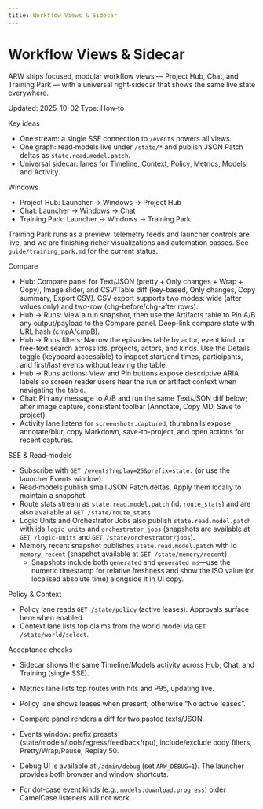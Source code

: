 ```yaml
---
title: Workflow Views & Sidecar
---
```


# Workflow Views & Sidecar

ARW ships focused, modular workflow views — Project Hub, Chat, and Training Park — with a universal right‑sidecar that shows the same live state everywhere.

Updated: 2025-10-02
Type: How‑to

Key ideas
- One stream: a single SSE connection to `/events` powers all views.
- One graph: read‑models live under `/state/*` and publish JSON Patch deltas as `state.read.model.patch`.
- Universal sidecar: lanes for Timeline, Context, Policy, Metrics, Models, and Activity.

Windows
- Project Hub: Launcher → Windows → Project Hub
- Chat: Launcher → Windows → Chat
- Training Park: Launcher → Windows → Training Park

Training Park runs as a preview: telemetry feeds and launcher controls are live, and we are finishing richer visualizations and automation passes. See `guide/training_park.md` for the current status.

Compare
- Hub: Compare panel for Text/JSON (pretty + Only changes + Wrap + Copy), Image slider, and CSV/Table diff (key-based, Only changes, Copy summary, Export CSV). CSV export supports two modes: wide (after values only) and two-row (chg-before/chg-after rows).
- Hub → Runs: View a run snapshot, then use the Artifacts table to Pin A/B any output/payload to the Compare panel. Deep-link compare state with URL hash (cmpA/cmpB).
- Hub → Runs filters: Narrow the episodes table by actor, event kind, or free-text search across ids, projects, actors, and kinds. Use the Details toggle (keyboard accessible) to inspect start/end times, participants, and first/last events without leaving the table.
- Hub → Runs actions: View and Pin buttons expose descriptive ARIA labels so screen reader users hear the run or artifact context when navigating the table.
- Chat: Pin any message to A/B and run the same Text/JSON diff below; after image capture, consistent toolbar (Annotate, Copy MD, Save to project).
- Activity lane listens for `screenshots.captured`; thumbnails expose annotate/blur, copy Markdown, save-to-project, and open actions for recent captures.

SSE & Read‑models
- Subscribe with `GET /events?replay=25&prefix=state.` (or use the launcher Events window).
- Read‑models publish small JSON Patch deltas. Apply them locally to maintain a snapshot.
- Route stats stream as `state.read.model.patch` (id: `route_stats`) and are also available at `GET /state/route_stats`.
- Logic Units and Orchestrator Jobs also publish `state.read.model.patch` with ids `logic_units` and `orchestrator_jobs` (snapshots are available at `GET /logic-units` and `GET /state/orchestrator/jobs`).
- Memory recent snapshot publishes `state.read.model.patch` with id `memory_recent` (snapshot available at `GET /state/memory/recent`).
  - Snapshots include both `generated` and `generated_ms`—use the numeric timestamp for relative freshness and show the ISO value (or localised absolute time) alongside it in UI copy.

Policy & Context
- Policy lane reads `GET /state/policy` (active leases). Approvals surface here when enabled.
- Context lane lists top claims from the world model via `GET /state/world/select`.

Acceptance checks
- Sidecar shows the same Timeline/Models activity across Hub, Chat, and Training (single SSE).
- Metrics lane lists top routes with hits and P95, updating live.
- Policy lane shows leases when present; otherwise “No active leases”.
- Compare panel renders a diff for two pasted texts/JSON.

- Events window: prefix presets (state/models/tools/egress/feedback/rpu), include/exclude body filters, Pretty/Wrap/Pause, Replay 50.
- Debug UI is available at `/admin/debug` (set `ARW_DEBUG=1`). The launcher provides both browser and window shortcuts.
- For dot‑case event kinds (e.g., `models.download.progress`) older CamelCase listeners will not work.

